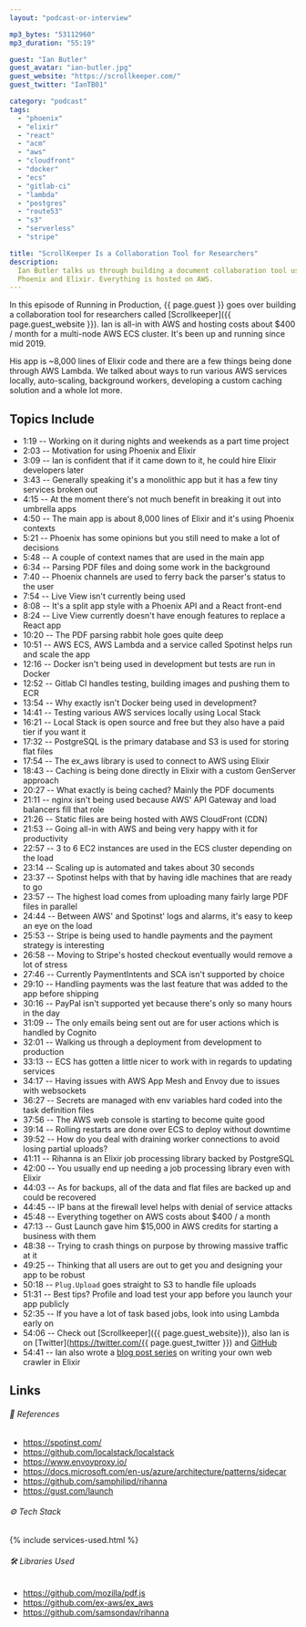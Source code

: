 ```yaml
---
layout: "podcast-or-interview"

mp3_bytes: "53112960"
mp3_duration: "55:19"

guest: "Ian Butler"
guest_avatar: "ian-butler.jpg"
guest_website: "https://scrollkeeper.com/"
guest_twitter: "IanTB01"

category: "podcast"
tags:
  - "phoenix"
  - "elixir"
  - "react"
  - "acm"
  - "aws"
  - "cloudfront"
  - "docker"
  - "ecs"
  - "gitlab-ci"
  - "lambda"
  - "postgres"
  - "route53"
  - "s3"
  - "serverless"
  - "stripe"

title: "ScrollKeeper Is a Collaboration Tool for Researchers"
description:
  Ian Butler talks us through building a document collaboration tool using
  Phoenix and Elixir. Everything is hosted on AWS.
---
```


In this episode of Running in Production, {{ page.guest }} goes over building a
collaboration tool for researchers called [Scrollkeeper]({{ page.guest_website
}}). Ian is all-in with AWS and hosting costs about $400 / month for a
multi-node AWS ECS cluster. It's been up and running since mid 2019.

His app is ~8,000 lines of Elixir code and there are a few things being done
through AWS Lambda. We talked about ways to run various AWS services locally,
auto-scaling, background workers, developing a custom caching solution and a
whole lot more.

## Topics Include

- 1:19 -- Working on it during nights and weekends as a part time project
- 2:03 -- Motivation for using Phoenix and Elixir
- 3:09 -- Ian is confident that if it came down to it, he could hire Elixir developers later
- 3:43 -- Generally speaking it's a monolithic app but it has a few tiny services broken out
- 4:15 -- At the moment there's not much benefit in breaking it out into umbrella apps
- 4:50 -- The main app is about 8,000 lines of Elixir and it's using Phoenix contexts
- 5:21 -- Phoenix has some opinions but you still need to make a lot of decisions
- 5:48 -- A couple of context names that are used in the main app
- 6:34 -- Parsing PDF files and doing some work in the background
- 7:40 -- Phoenix channels are used to ferry back the parser's status to the user
- 7:54 -- Live View isn't currently being used
- 8:08 -- It's a split app style with a Phoenix API and a React front-end
- 8:24 -- Live View currently doesn't have enough features to replace a React app
- 10:20 -- The PDF parsing rabbit hole goes quite deep
- 10:51 -- AWS ECS, AWS Lambda and a service called Spotinst helps run and scale the app
- 12:16 -- Docker isn't being used in development but tests are run in Docker
- 12:52 -- Gitlab CI handles testing, building images and pushing them to ECR
- 13:54 -- Why exactly isn't Docker being used in development?
- 14:41 -- Testing various AWS services locally using Local Stack
- 16:21 -- Local Stack is open source and free but they also have a paid tier if you want it
- 17:32 -- PostgreSQL is the primary database and S3 is used for storing flat files
- 17:54 -- The ex_aws library is used to connect to AWS using Elixir
- 18:43 -- Caching is being done directly in Elixir with a custom GenServer approach
- 20:27 -- What exactly is being cached? Mainly the PDF documents
- 21:11 -- nginx isn't being used because AWS' API Gateway and load balancers fill that role
- 21:26 -- Static files are being hosted with AWS CloudFront (CDN)
- 21:53 -- Going all-in with AWS and being very happy with it for productivity
- 22:57 -- 3 to 6 EC2 instances are used in the ECS cluster depending on the load
- 23:14 -- Scaling up is automated and takes about 30 seconds
- 23:37 -- Spotinst helps with that by having idle machines that are ready to go
- 23:57 -- The highest load comes from uploading many fairly large PDF files in parallel
- 24:44 -- Between AWS' and Spotinst' logs and alarms, it's easy to keep an eye on the load
- 25:53 -- Stripe is being used to handle payments and the payment strategy is interesting
- 26:58 -- Moving to Stripe's hosted checkout eventually would remove a lot of stress
- 27:46 -- Currently PaymentIntents and SCA isn't supported by choice
- 29:10 -- Handling payments was the last feature that was added to the app before shipping
- 30:16 -- PayPal isn't supported yet because there's only so many hours in the day
- 31:09 -- The only emails being sent out are for user actions which is handled by Cognito
- 32:01 -- Walking us through a deployment from development to production
- 33:13 -- ECS has gotten a little nicer to work with in regards to updating services
- 34:17 -- Having issues with AWS App Mesh and Envoy due to issues with websockets
- 36:27 -- Secrets are managed with env variables hard coded into the task definition files
- 37:56 -- The AWS web console is starting to become quite good
- 39:14 -- Rolling restarts are done over ECS to deploy without downtime
- 39:52 -- How do you deal with draining worker connections to avoid losing partial uploads?
- 41:11 -- Rihanna is an Elixir job processing library backed by PostgreSQL
- 42:00 -- You usually end up needing a job processing library even with Elixir
- 44:03 -- As for backups, all of the data and flat files are backed up and could be recovered
- 44:45 -- IP bans at the firewall level helps with denial of service attacks
- 45:48 -- Everything together on AWS costs about $400 / a month
- 47:13 -- Gust Launch gave him $15,000 in AWS credits for starting a business with them
- 48:38 -- Trying to crash things on purpose by throwing massive traffic at it
- 49:25 -- Thinking that all users are out to get you and designing your app to be robust
- 50:18 -- `Plug.Upload` goes straight to S3 to handle file uploads
- 51:31 -- Best tips? Profile and load test your app before you launch your app publicly
- 52:35 -- If you have a lot of task based jobs, look into using Lambda early on
- 54:06 -- Check out [Scrollkeeper]({{ page.guest_website}}), also Ian is on [Twitter](https://twitter.com/{{ page.guest_twitter }}) and [GitHub](https://github.com/GrandathePanda)
- 54:41 -- Ian also wrote a [blog post series](https://www.reddit.com/r/elixir/comments/emdnfo/first_post_in_a_series_on_how_to_build_a_web/) on writing your own web crawler in Elixir

## Links

###### 📄 References

- <https://spotinst.com/>
- <https://github.com/localstack/localstack>
- <https://www.envoyproxy.io/>
- <https://docs.microsoft.com/en-us/azure/architecture/patterns/sidecar>
- <https://github.com/samphilipd/rihanna>
- <https://gust.com/launch>

###### ⚙️ Tech Stack

{% include services-used.html %}

###### 🛠 Libraries Used

- <https://github.com/mozilla/pdf.js>
- <https://github.com/ex-aws/ex_aws>
- <https://github.com/samsondav/rihanna>
